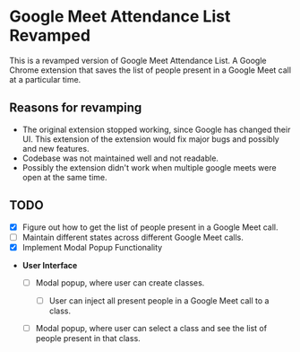 # Google Meet Attendance List Revamped

This is a revamped version of Google Meet Attendance List. A Google Chrome extension that saves the list of people present in a Google Meet call at a particular time.

## Reasons for revamping

- The original extension stopped working, since Google has changed their UI. This extension of the extension would fix major bugs and possibly and new features.
- Codebase was not maintained well and not readable. 
- Possibly the extension didn't work when multiple google meets were open at the same time.

## TODO

- [x] Figure out how to get the list of people present in a Google Meet call.
- [ ] Maintain different states across different Google Meet calls.
- [x] Implement Modal Popup Functionality
- **User Interface**
  - [ ] Modal popup, where user can create classes.
    - [ ] User can inject all present people in a Google Meet call to a class.
  - [ ] Modal popup, where user can select a class and see the list of people present in that class.

